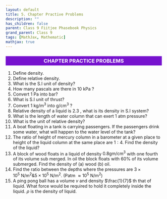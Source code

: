```yaml
---
layout: default
title: 5. Chapter Practive Problems
description: ""
has_children: false
parent: Class 9 Fiitjee Phasebook Physics
grand_parent: Class 9
tags: [MathJax, Mathematic]
mathjax: true
---
```


<h3 style="background-color:#7612ce; color:white; text-align: center;padding: 5px">CHAPTER PRACTICE PROBLEMS</h3> 

1. Define density.
2. Define relative density.
3. What is the S.I unit of density?
4. How many pascals are there in 10 kPa ?
5. Convert 1 Pa into bar?
6. What is S.I unit of thrust?
7. Convert $1 \mathrm{~kg} / \mathrm{m}^3$ into $\mathrm{g} / \mathrm{cm}^3$ ?
8. Relative density of a liquid is 2.3 , what is its density in S.I system?
9. What is the length of water column that can exert 1 atm pressure?
10. What is the unit of relative density?
11. A boat floating in a tank is carrying passengers. If the passengers drink some water, what will happen to the water level of the tank?
12. The ratio of height of mercury column in a barometer at a given place to height of the liquid column at the same place are $1: 4$. Find the density of the liquid?
13. A block of wood floats in a liquid of density $0.8 \mathrm{gm} / \mathrm{cm}^3$ with one fourth of its volume sub merged. In oil the block floats with $60 \%$ of its volume submerged. Find the density of
(a) wood
(b) oil.
14. Find the ratio between the depths where the pressures are $3 \times 10^5 \mathrm{~N} / \mathrm{m}^2 \& 5 \times 10^5 \mathrm{~N} / \mathrm{m}^2$. (Patm $\left.\approx 10^5 \mathrm{~N} / \mathrm{m}^2\right)$
15. A ping pong ball has a volume $v$ and density $\frac{1}{7}$ th that of liquid. What force would be required to hold it completely inside the liquid. $\rho$ is the density of liquid.